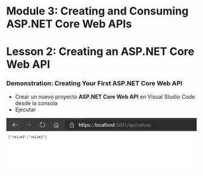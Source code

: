 # Module 3: Creating and Consuming ASP.NET Core Web APIs

# Lesson 2: Creating an ASP.NET Core Web API

### Demonstration: Creating Your First ASP.NET Core Web API

- Crear un nuevo proyecto **ASP.NET Core Web API** en Visual Studio Code desde la consola
- Ejecutar



![](./img/Captura1.jpg)



